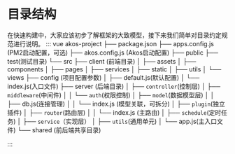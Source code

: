 # 目录结构
在快速构建中，大家应该初步了解框架的大致模型，接下来我们简单对目录约定规范进行说明。
::: vue
akos-project
├── package.json
├── apps.config.js (PM2启动配置，可选)
├── akos.config.js (Akos启动配置)
├── public
├── test(测试目录)
└── src
    ├── client (前端目录)
    │   ├── assets
    │   ├── components
    │   ├── pages
    │   ├── services
    │   ├── static
    │   ├── utils
    │   └── views
    ├── config (项目配置参数)
    │   ├── default.js(默认配置)
    │   └── index.js(入口文件)
    ├── server (后端目录)
    │   ├── `controller`(控制层)
    │   ├── `middleware`(中间件)
    │   │    └── `auth`(权限控制)
    │   ├── `model`(数据模型层)
    │   │    ├── db.js(连接管理)
    │   │    └── index.js (模型关联，可拆分)
    │   ├── `plugin`(独立插件)
    │   ├── `router`(路由层)
    │   │    └── index.js (主路由)
    │   ├── `schedule`(定时任务)
    │   ├── `service`（实现层）
    │   ├── `utils`(通用单元)
    │   └── app.js(主入口文件)
    └── shared (前后端共享目录)

:::